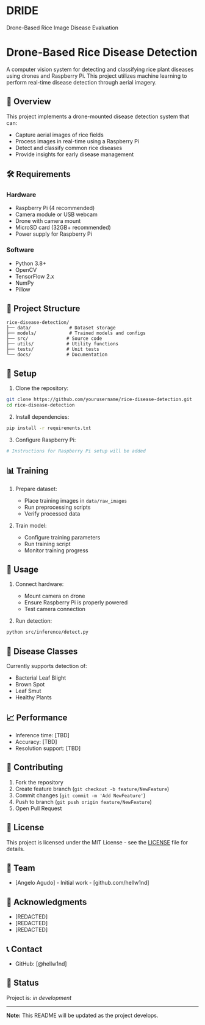 # DRIDE
Drone-Based Rice Image Disease Evaluation

# Drone-Based Rice Disease Detection

A computer vision system for detecting and classifying rice plant diseases using drones and Raspberry Pi. This project utilizes machine learning to perform real-time disease detection through aerial imagery.

## 🌾 Overview

This project implements a drone-mounted disease detection system that can:
- Capture aerial images of rice fields
- Process images in real-time using a Raspberry Pi
- Detect and classify common rice diseases
- Provide insights for early disease management

## 🛠️ Requirements

### Hardware
- Raspberry Pi (4 recommended)
- Camera module or USB webcam
- Drone with camera mount
- MicroSD card (32GB+ recommended)
- Power supply for Raspberry Pi

### Software
- Python 3.8+
- OpenCV
- TensorFlow 2.x
- NumPy
- Pillow

## 📂 Project Structure

```
rice-disease-detection/
├── data/              # Dataset storage
├── models/            # Trained models and configs
├── src/              # Source code
├── utils/            # Utility functions
├── tests/            # Unit tests
└── docs/             # Documentation
```

## 🚀 Setup

1. Clone the repository:
```bash
git clone https://github.com/yourusername/rice-disease-detection.git
cd rice-disease-detection
```

2. Install dependencies:
```bash
pip install -r requirements.txt
```

3. Configure Raspberry Pi:
```bash
# Instructions for Raspberry Pi setup will be added
```

## 📊 Training

1. Prepare dataset:
   - Place training images in `data/raw_images`
   - Run preprocessing scripts
   - Verify processed data

2. Train model:
   - Configure training parameters
   - Run training script
   - Monitor training progress

## 🎯 Usage

1. Connect hardware:
   - Mount camera on drone
   - Ensure Raspberry Pi is properly powered
   - Test camera connection

2. Run detection:
```bash
python src/inference/detect.py
```

## 📝 Disease Classes

Currently supports detection of:
- Bacterial Leaf Blight
- Brown Spot
- Leaf Smut
- Healthy Plants

## 📈 Performance

- Inference time: [TBD]
- Accuracy: [TBD]
- Resolution support: [TBD]

## 🤝 Contributing

1. Fork the repository
2. Create feature branch (`git checkout -b feature/NewFeature`)
3. Commit changes (`git commit -m 'Add NewFeature'`)
4. Push to branch (`git push origin feature/NewFeature`)
5. Open Pull Request

## 📄 License

This project is licensed under the MIT License - see the [LICENSE](LICENSE) file for details.

## 👥 Team

- [Angelo Agudo] - Initial work - [github.com/hellw1nd]

## 🙏 Acknowledgments

- [REDACTED]
- [REDACTED]
- [REDACTED]

## 📞 Contact

- GitHub: [@hellw1nd]

## 🔄 Status

Project is: _in development_

---
**Note:** This README will be updated as the project develops.
